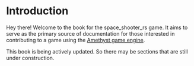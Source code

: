 # Introduction

Hey there! Welcome to the book for the space_shooter_rs game. It aims to serve
as the primary source of documentation for those interested in contributing to
a game using the [Amethyst game engine](https://amethyst.rs/).

This book is being actively updated. So there may be sections that are still
under construction.
